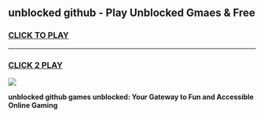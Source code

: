
## unblocked github - Play Unblocked Gmaes & Free
<h3>
<a href="https://news.freeplayer.one?title=unblocked_github&ref=23F">CLICK TO PLAY</a></h3>
<hr>

<h3>
<a href="https://news.freeplayer.one?title=unblocked_github&ref=23F">CLICK 2 PLAY</a>
  
</h3>

<a href="https://news.freeplayer.one?title=unblocked_github&ref=23F/"><img src="https://clearcache.store/games.png"></a>


**unblocked github games unblocked: Your Gateway to Fun and Accessible Online Gaming**
